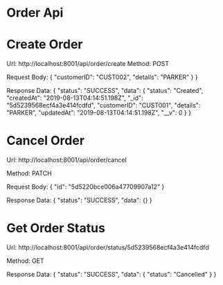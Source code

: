 
# Order Api

# Create Order
Url: http://localhost:8001/api/order/create
Method: POST

Request Body: {
	"customerID": "CUST002",
	"details": "PARKER"
	}
}

Response Data: 
{
    "status": "SUCCESS",
    "data": {
        "status": "Created",
        "createdAt": "2019-08-13T04:14:51.198Z",
        "_id": "5d5239568ecf4a3e414fcdfd",
        "customerID": "CUST001",
        "details": "PARKER",
        "updatedAt": "2019-08-13T04:14:51.198Z",
        "__v": 0
    }
}

# Cancel Order
Url: http://localhost:8001/api/order/cancel

Method: PATCH

Request Body: {
    "id": "5d5220bce006a47709907a12"
}

Response Data: {
    "status": "SUCCESS",
    "data": {}
}

# Get Order Status
Url: http://localhost:8001/api/order/status/5d5239568ecf4a3e414fcdfd

Method: GET

Response Data: {
    "status": "SUCCESS",
    "data": {
        "status": "Cancelled"
    }
}
